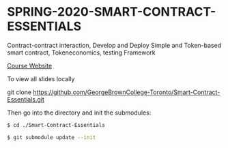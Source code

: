 # SPRING-2020-SMART-CONTRACT-ESSENTIALS
Contract-contract interaction, Develop and Deploy Simple and Token-based smart contract, Tokeneconomics, testing Framework 

[Course Website](https://georgebrowncollege-toronto.github.io/Smart-Contract-Essentials/)

To view all slides locally

git clone https://github.com/GeorgeBrownCollege-Toronto/Smart-Contract-Essentials.git

Then go into the directory and init the submodules:

```bash
$ cd ./Smart-Contract-Essentials
```

```bash
$ git submodule update --init
```